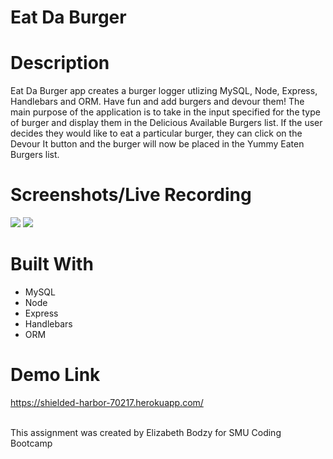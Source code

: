 # Eat Da Burger

# Description 
Eat Da Burger app creates a burger logger utlizing MySQL, Node, Express, Handlebars and ORM. Have fun and add burgers and devour them! The main purpose of the application is to take in the input specified for the type of burger and display them in the Delicious Available Burgers list. If the user decides they would like to eat a particular burger, they can click on the Devour It button and the burger will now be placed in the Yummy Eaten Burgers list.

# Screenshots/Live Recording

![](/assets/images/burger-home.png)
![](/assets/images/burger.gif)


# Built With
* MySQL
* Node
* Express
* Handlebars
* ORM

# Demo Link

https://shielded-harbor-70217.herokuapp.com/

<br>

<footer> This assignment was created by Elizabeth Bodzy for SMU Coding Bootcamp </footer>

